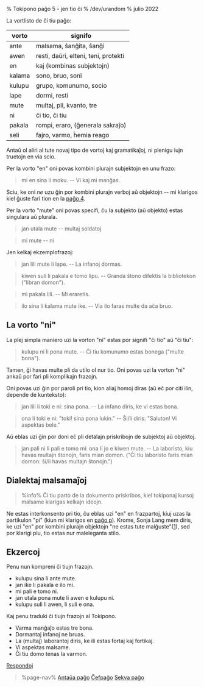 % Tokipono paĝo 5 - jen tio ĉi
% /dev/urandom
% julio 2022

La vortlisto de ĉi tiu paĝo:

| vorto   | signifo                               |
|---------|---------------------------------------|
| ante    | malsama, ŝanĝita, ŝanĝi               |
| awen    | resti, daŭri, elteni, teni, protekti  |
| en      | kaj (kombinas subjektojn)             |
| kalama  | sono, bruo, soni                      |
| kulupu  | grupo, komunumo, socio                |
| lape    | dormi, resti                          |
| mute    | multaj, pli, kvanto, tre              |
| ni      | ĉi tio, ĉi tiu                        |
| pakala  | rompi, eraro, (ĝenerala sakraĵo)      |
| seli    | fajro, varmo, ĥemia reago             |

Antaŭ ol aliri al tute novaj tipo de vortoj kaj gramatikaĵoj, ni plenigu iujn
truetojn en via scio.

Per la vorto "en" oni povas kombini plurajn subjektojn en unu frazo:

> mi en sina li moku. -- Vi kaj mi manĝas.

Sciu, ke oni _ne_ uzu ĝin por kombini plurajn verboj aŭ objektojn -- mi 
klarigos kiel ĝuste fari tion en la [paĝo 4](eo/4).

Per la vorto "mute" oni povas specifi, ĉu la subjekto (aŭ objekto) estas 
singulara aŭ plurala.

> jan utala mute -- multaj soldatoj

> mi mute -- ni

Jen kelkaj ekzemplofrazoj:

> jan lili mute li lape. -- La infanoj dormas.

> kiwen suli li pakala e tomo lipu. -- Granda ŝtono difektis la bibliotekon
> ("libran domon").

> mi pakala lili. -- Mi eraretis.

> ilo sina li kalama mute ike. -- Via ilo faras multe da aĉa bruo.

## La vorto "ni"

La plej simpla maniero uzi la vorton "ni" estas por signifi "ĉi tio" aŭ "ĉi tiu":

> kulupu ni li pona mute. -- Ĉi tiu komunumo estas bonega ("multe bona").

Tamen, ĝi havas multe pli da utilo ol nur tio. Oni povas uzi la vorton "ni"
ankaŭ por fari pli komplikajn frazojn.

Oni povas uzi ĝin por paroli pri tio, kion aliaj homoj diras (aŭ eĉ por citi 
ilin, depende de kunteksto):

> jan lili li toki e ni: sina pona. -- La infano diris, ke vi estas bona.

> ona li toki e ni: "toki! sina pona lukin." -- Ŝi/li diris: "Saluton! Vi 
> aspektas bele."

Aŭ eblas uzi ĝin por doni eĉ pli detalajn priskribojn de subjektoj aŭ objektoj.

> jan pali ni li pali e tomo mi: ona li jo e kiwen mute. -- La laboristo, kiu
> havas multajn ŝtonojn, faris mian domon. ("Ĉi tiu laboristo faris mian domon:
> ŝi/li havas multajn ŝtonojn.")

## Dialektaj malsamaĵoj

> %info%
> Ĉi tiu parto de la dokumento priskribos, kiel tokiponaj kursoj malsame klarigas
> kelkajn ideojn.

Ne estas interkonsento pri tio, ĉu eblas uzi "en" en frazpartoj, kiuj uzas la
partikulon "pi" (kiun mi klarigos en [paĝo p](eo/9)). Krome, Sonja Lang mem
diris, ke uzi "en" por kombini plurajn objektojn "ne estas tute 
malĝuste"([1][mapona_en]), sed por klarigi plu, tio estas nur maleleganta stilo.

[mapona_en]: https://discord.com/channels/301377942062366741/301377942062366741/640764719614918656

## Ekzercoj

Penu nun kompreni ĉi tiujn frazojn.

* kulupu sina li ante mute.
* jan ike li pakala e ilo mi.
* mi pali e tomo ni.
* jan utala pona mute li awen e kulupu ni.
* kulupu suli li awen, li suli e ona.

Kaj penu traduki ĉi tiujn frazojn al Tokipono.

* Varma manĝaĵo estas tre bona.
* Dormantaj infanoj ne bruas.
* La (multaj) laborantoj diris, ke ili estas fortaj kaj fortikaj.
* Vi aspektas malsame.
* Ĉi tiu domo tenas la varmon.

[Respondoj](eo/answers#p5)

> %page-nav%
> [Antaŭa paĝo](eo/4)
> [Ĉefpaĝo](eo)
> [Sekva paĝo](eo/6)
